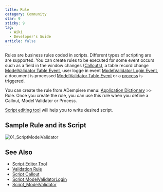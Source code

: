 ```yaml
---
title: Rule
category: Community
star: 9
sticky: 9
tag:
  - Wiki
  - Developer's Guide
article: false
---
```


Rules are business rules coded in scripts. Different types of scripting are are supported. You can create rules to be executed for some event occurs such as a field in the window changes ([Callouts](./callout.md)), a table record change [ModelValidator Table Event](./model-validator.md), user logge in event [ModelValidator Login Event](./model-validator.md), a document is processed [ModelValidator Table Event](./model-validator.md) or a [process](a) is triggered.

You can create the rule from ADempiere menu: [Application Dictionary](a) >> Rule. Once you create the rule, you can use this rule when you define a Callout, Model Validator or Process.

[Script editing tool](a) will help you to write desired script.

## Sample Rule and its Script

![01_ScriptModelValidator](/assets/img/community/developers-guide/01_ScriptModelValidator.png)

## See Also

- [Script Editor Tool](a)
- [Validation Rule](validation-rule)
- [Script Callout](script-callout.md)
- [Script ModelValidatorLogin](a)
- [Script_ModelValidator](script-modelvalidator.md)

